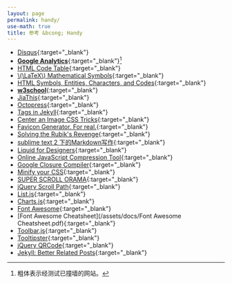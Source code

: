 ```yaml
---
layout: page
permalink: handy/
use-math: true
title: 参考 &bcong; Handy
---
```


* [Disqus](http://www.disqus.com/){:target="_blank"}
* [**Google Analytics**](http://www.google.com/analytics){:target="_blank"}[^bold]
* [HTML Code Table](http://www.ascii.cl/htmlcodes.htm){:target="_blank"}
* [\\(\LaTeX\\) Mathematical Symbols](/assets/docs/LaTeX-Mathematical-Symbols.pdf){:target="_blank"}
* [HTML Symbols, Entities, Characters, and Codes](http://htmlarrows.com/){:target="_blank"}
* [**w3school**](http://www.w3schools.com/){:target="_blank"}
* [JiaThis](http://www.jiathis.com/){:target="_blank"}
* [Octopress](http://octopress.org/){:target="_blank"}
* [Tags in Jekyll](http://charliepark.org/tags-in-jekyll/){:target="_blank"}
* [Center an Image CSS Tricks](https://css-tricks.com/snippets/css/absolute-center-vertical-horizontal-an-image/){:target="_blank"}
* [Favicon Generator. For real.](http://realfavicongenerator.net/){:target="_blank"}
* [Solving the Rubik's Revenge](http://www.speedcubing.com/chris/4-solution.html){:target="_blank"}
* [sublime text 2 下的Markdown写作](http://www.jianshu.com/p/378338f10263){:target="_blank"}
* [Liquid for Designers](https://github.com/Shopify/liquid/wiki/Liquid-for-Designers){:target="_blank"}
* [Online JavaScript Compression Tool](http://jscompress.com/){:target="_blank"}
* [Google Closure Compiler](http://closure-compiler.appspot.com/home){:target="_blank"}
* [Minify your CSS](http://cssminifier.com/){:target="_blank"}
* [SUPER SCROLL ORAMA](http://johnpolacek.github.io/superscrollorama/){:target="_blank"}
* [jQuery Scroll Path](http://joelb.me/scrollpath/){:target="_blank"}
* [List.js](http://www.listjs.com/){:target="_blank"}
* [Charts.js](http://www.chartjs.org/){:target="_blank"}
* [Font Awesome](http://fontawesome.io/){:target="_blank"}
* [Font Awesome Cheatsheet](/assets/docs/Font Awesome Cheatsheet.pdf){:target="_blank"}
* [Toolbar.js](http://paulkinzett.github.io/toolbar/){:target="_blank"}
* [Tooltipster](http://iamceege.github.io/tooltipster/){:target="_blank"}
* [jQuery QRCode](http://jeromeetienne.github.io/jquery-qrcode/){:target="_blank"}
* [Jekyll: Better Related Posts](http://zhangwenli.com/blog/2014/07/15/jekyll-related-posts-without-plugin/){:target="_blank"}

[^bold]: 粗体表示经测试已撞墙的网站。
